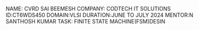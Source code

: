 NAME: CVRD SAI BEEMESH
COMPANY: CODTECH IT SOLUTIONS
ID:CT6WDS450
DOMAIN:VLSI
DURATION:JUNE TO JULY 2024
MENTOR:N SANTHOSH KUMAR
TASK: FINITE STATE MACHINE(FSM)DESIN
![]()
